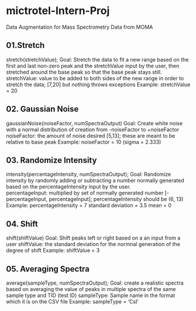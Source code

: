 # mictrotel-Intern-Proj
Data Augmentation for Mass Spectrometry Data from MOMA

## 01.Stretch
stretch(stretchValue); 
Goal: Stretch the data to fit a new range based on the first and last non-zero peak and the stretchValue input by the user, then stretched around the base peak so that the base peak stays still. 
stretchValue:  value to be added to both sides of the new range in order to stretch the data; [7,20] but nothing throws exceptions
Example: stretchValue = 20


## 02. Gaussian Noise
gaussianNoise(noiseFactor, numSpectraOutput)
Goal: Create white noise with a normal distribution of creation from -noiseFactor to +noiseFactor
noiseFactor: the amount of noise desired [5,13]; these are meant to be relative to base peak
Example: noiseFactor = 10 (sigma = 2.333)


## 03. Randomize Intensity
intensity(percentageIntensity, numSpectraOutput); 
Goal: Randomize intensity by randomly adding or subtracting a number normally generated based on the percentageIntensity input by the user.  
percentageInput: multiplied by set of normally generated number
[-percentageInput, percentageInput]; percentageIntensity should be (6, 13)
Example:  percentageIntensity = 7 standard deviation = 3.5 mean = 0


## 04. Shift
shift(shiftValue) 
Goal: Shift peaks left or right based on a an input from a user 
shiftValue: the standard deviation for the normnal generation of the  degree of shift
Example: shiftValue = 3


## 05. Averaging Spectra
average(sampleType, numSpectraOutput);
Goal: create a realistic spectra based on averaging the value of peaks in multiple spectra of the same sample type and TID (test ID)
sampleType: Sample name in the format which it is on the CSV file
Example: sampleType = ‘CsI’


